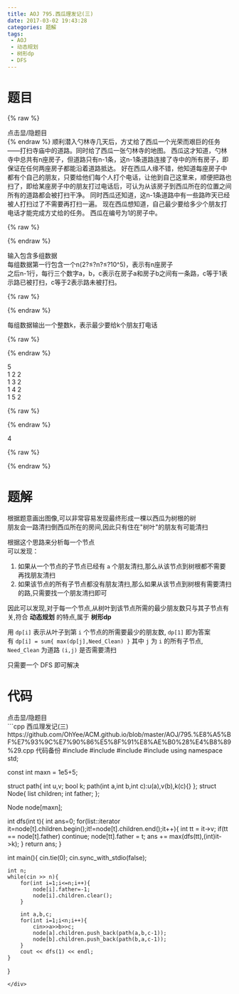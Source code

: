 ```yaml
---
title: AOJ 795.西瓜理发记(三)
date: 2017-03-02 19:43:28
categories: 题解
tags:
 - AOJ
 - 动态规划
 - 树形dp
 - DFS
---
```


# 题目
{% raw %}
<div><div class="fold_hider"><div class="close hider_title">点击显/隐题目</div></div><div class="fold">
    <div class="oj">   
        <div class="part" title="Description">
{% endraw %}
顺利潜入勺林寺几天后，方丈给了西瓜一个光荣而艰巨的任务——打扫寺庙中的道路。同时给了西瓜一张勺林寺的地图。  
西瓜这才知道，勺林寺中总共有n座房子，但道路只有n-1条，这n-1条道路连接了寺中的所有房子，即保证在任何两座房子都能沿着道路抵达。  
好在西瓜人缘不错，他知道每座房子中都有个自己的朋友，只要给他们每个人打个电话，让他到自己这里来，顺便把路也扫了，即给某座房子中的朋友打过电话后，可认为从该房子到西瓜所在的位置之间所有的道路都会被打扫干净。  
同时西瓜还知道，这n-1条道路中有一些路昨天已经被人打扫过了不需要再打扫一遍。  
现在西瓜想知道，自己最少要给多少个朋友打电话才能完成方丈给的任务。  
西瓜在编号为1的房子中。  
  
  

{% raw %}
        </div>
        <div class="part" title="Input">
{% endraw %}
              
输入包含多组数据  
每组数据第一行包含一个n(2?≤?n?≤?10^5)，表示有n座房子  
之后n-1行，每行三个数字a，b，c表示在房子a和房子b之间有一条路，c等于1表示路已被打扫，c等于2表示路未被打扫。  
  
  

{% raw %}
        </div>
        <div class="part" title="Output">
{% endraw %}
              
每组数据输出一个整数k，表示最少要给k个朋友打电话  
  
  

{% raw %}
        </div>
        <div class="samp">
            <div class="clear"></div>
            <div class="input part" title="Sample Input">
{% endraw %}
                  
5  
1 2 2  
1 3 2  
1 4 2  
1 5 2  
  
  

{% raw %}
            </div>
            <div class="output part" title="Sample Output">
{% endraw %}
                  
4  
  

{% raw %}
            </div>
            <div class="clear"></div>
        </div>
    </div>
</div></div>
{% endraw %}

<!--more-->
# 题解
根据题意画出图像,可以非常容易发现最终形成一棵以西瓜为树根的树  
朋友会一路清扫倒西瓜所在的房间,因此只有住在"树叶"的朋友有可能清扫  

根据这个思路来分析每一个节点  
可以发现：
1. 如果从一个节点的子节点已经有 `a` 个朋友清扫,那么从该节点到树根都不需要再找朋友清扫  
2. 如果该节点的所有子节点都没有朋友清扫,那么如果从该节点到树根有需要清扫的路,只需要找一个朋友清扫即可  

因此可以发现,对于每一个节点,从树叶到该节点所需的最少朋友数只与其子节点有关,符合 **动态规划** 的特点,属于 **树形dp**  

用 `dp[i]` 表示从叶子到第 `i` 个节点的所需要最少的朋友数, `dp[1]` 即为答案  
有 `dp[i] = sum{ max(dp[j],Need_Clean) }` 其中 `j` 为 `i` 的所有子节点, `Need_Clean` 为道路 `(i,j)` 是否需要清扫  

只需要一个 DFS 即可解决  

# 代码
<div><div class="fold_hider"><div class="close hider_title">点击显/隐题目</div></div><div class="fold">```cpp 西瓜理发记(三) https://github.com/OhYee/ACM.github.io/blob/master/AOJ/795.%E8%A5%BF%E7%93%9C%E7%90%86%E5%8F%91%E8%AE%B0%28%E4%B8%89%29.cpp 代码备份
#include<cstdio>
#include<iostream>
#include<list>
#include<algorithm>
using namespace std;

const int maxn = 1e5+5;

struct path{
    int u,v;
    bool k;
    path(int a,int b,int c):u(a),v(b),k(c){}
};
struct Node{
    list<path> children;
    int father; 
};

Node node[maxn];

int dfs(int t){
    int ans=0;
    for(list<path>::iterator it=node[t].children.begin();it!=node[t].children.end();it++){
        int tt = it->v;
        if(tt == node[t].father)
            continue;
        node[tt].father = t;
        ans += max(dfs(tt),(int)it->k);
    }
    return ans;
}
 
int main(){
    cin.tie(0);
    cin.sync_with_stdio(false);
     
    int n;
    while(cin >> n){
        for(int i=1;i<=n;i++){
            node[i].father=-1;
            node[i].children.clear();
        }
             
        int a,b,c;
        for(int i=1;i<n;i++){
            cin>>a>>b>>c;
            node[a].children.push_back(path(a,b,c-1));
            node[b].children.push_back(path(b,a,c-1));
        }   
        cout << dfs(1) << endl;
    }
}
```
</div>